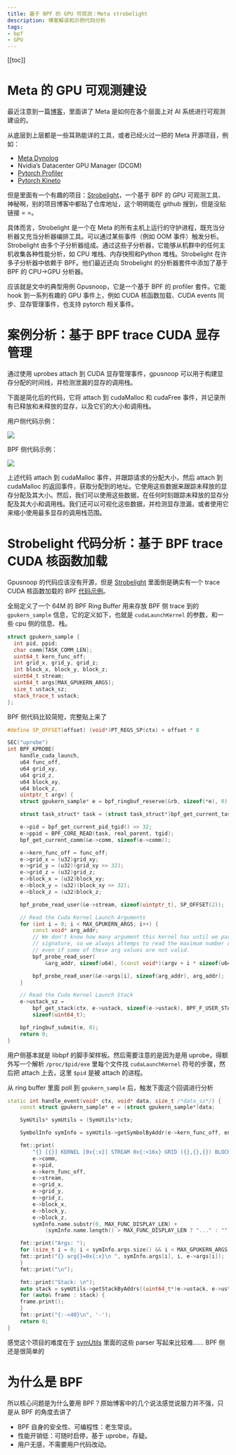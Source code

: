 ```yaml
---
title: 基于 BPF 的 GPU 可观测：Meta strobelight
description: 博客解读和示例代码分析
tags: 
- bpf
- GPU
---
```


[[toc]]


# Meta 的 GPU 可观测建设

最近注意到一篇[博客](https://atscaleconference.com/systemscale-ai-observability/)，里面讲了 Meta 是如何在各个层面上对 AI 系统进行可观测建设的。

从底层到上层都是一些耳熟能详的工具，或者已经火过一把的 Meta 开源项目，例如：

- [Meta Dynolog](https://github.com/facebookincubator/dynolog)
- Nvidia’s Datacenter GPU Manager (DCGM)
- [Pytorch Profiler](https://pytorch.org/docs/stable/profiler.html)
- [Pytorch Kineto](https://github.com/pytorch/kineto)

但是里面有一个有趣的项目：[Strobelight](https://github.com/facebookincubator/strobelight)，一个基于 BPF 的 GPU 可观测工具、神秘啊，别的项目博客中都贴了仓库地址，这个明明能在 github 搜到，但是没贴链接 = =。

具体而言，Strobelight 是一个在 Meta 的所有主机上运行的守护进程，既充当分析器又充当分析器编排工具。可以通过某些事件（例如 OOM 事件）触发分析。Strobelight 由多个子分析器组成。通过这些子分析器，它能够从机群中的任何主机收集各种性能分析，如 CPU 堆栈、内存快照和Python 堆栈。Strobelight 在许多子分析器中依赖于 BPF。他们最近还向 Strobelight 的分析器套件中添加了基于 BPF 的 CPU->GPU 分析器。

应该就是文中的典型用例 Gpusnoop，它是一个基于 BPF 的 profiler 套件。它能 hook 到一系列有趣的 GPU 事件上，例如 CUDA 核函数加载、CUDA events 同步、显存管理事件，也支持 pytorch 相关事件。

# 案例分析：基于 BPF trace CUDA 显存管理

通过使用 uprobes attach 到 CUDA 显存管理事件，gpusnoop 可以用于构建显存分配的时间线，并检测泄漏的显存的调用栈。

下面是简化后的代码，它将 attach 到 cudaMalloc 和 cudaFree 事件，并记录所有已释放和未释放的显存，以及它们的大小和调用栈。

用户侧代码示例：

![](user.png)

BPF 侧代码示例：

![](bpf.png)


上述代码 attach 到 cudaMalloc 事件，并跟踪请求的分配大小，然后 attach 到 cudaMalloc 的返回事件，获取分配到的地址。它使用这些数据来跟踪未释放的显存分配及其大小。然后，我们可以使用这些数据，在任何时刻跟踪未释放的显存分配及其大小和调用栈。我们还可以可视化这些数据，并检测显存泄漏，或者使用它来缩小使用最多显存的调用栈范围。

# Strobelight 代码分析：基于 BPF trace CUDA 核函数加载

Gpusnoop 的代码应该没有开源，但是 [Strobelight](https://github.com/facebookincubator/strobelight) 里面倒是确实有一个 trace CUDA 核函数加载的 BPF [代码示例](https://github.com/facebookincubator/strobelight/blob/main/strobelight/src/profilers/gpuevent_snoop/GpuEventSnoop.cpp)。

全局定义了一个 64M 的 BPF Ring Buffer 用来存放 BPF 侧 trace 到的 `gpukern_sample` 信息，它的定义如下，也就是 `cudaLaunchKernel` 的参数，和一些 cpu 侧的信息、栈。

```cpp
struct gpukern_sample {
  int pid, ppid;
  char comm[TASK_COMM_LEN];
  uint64_t kern_func_off;
  int grid_x, grid_y, grid_z;
  int block_x, block_y, block_z;
  uint64_t stream;
  uint64_t args[MAX_GPUKERN_ARGS];
  size_t ustack_sz;
  stack_trace_t ustack;
};
```

BPF 侧代码比较简短，完整贴上来了

```cpp
#define SP_OFFSET(offset) (void*)PT_REGS_SP(ctx) + offset * 8

SEC("uprobe")
int BPF_KPROBE(
    handle_cuda_launch,
    u64 func_off,
    u64 grid_xy,
    u64 grid_z,
    u64 block_xy,
    u64 block_z,
    uintptr_t argv) {
    struct gpukern_sample* e = bpf_ringbuf_reserve(&rb, sizeof(*e), 0);

    struct task_struct* task = (struct task_struct*)bpf_get_current_task();

    e->pid = bpf_get_current_pid_tgid() >> 32;
    e->ppid = BPF_CORE_READ(task, real_parent, tgid);
    bpf_get_current_comm(&e->comm, sizeof(e->comm));

    e->kern_func_off = func_off;
    e->grid_x = (u32)grid_xy;
    e->grid_y = (u32)(grid_xy >> 32);
    e->grid_z = (u32)grid_z;
    e->block_x = (u32)block_xy;
    e->block_y = (u32)(block_xy >> 32);
    e->block_z = (u32)block_z;

    bpf_probe_read_user(&e->stream, sizeof(uintptr_t), SP_OFFSET(2));

    // Read the Cuda Kernel Launch Arguments
    for (int i = 0; i < MAX_GPUKERN_ARGS; i++) {
        const void* arg_addr;
        // We don't know how many argument this kernel has until we parse the
        // signature, so we always attemps to read the maximum number of args,
        // even if some of these arg values are not valid.
        bpf_probe_read_user(
            &arg_addr, sizeof(u64), (const void*)(argv + i * sizeof(u64)));

        bpf_probe_read_user(&e->args[i], sizeof(arg_addr), arg_addr);
    }

    // Read the Cuda Kernel Launch Stack
    e->ustack_sz =
        bpf_get_stack(ctx, e->ustack, sizeof(e->ustack), BPF_F_USER_STACK) /
        sizeof(uint64_t);

    bpf_ringbuf_submit(e, 0);
    return 0;
}
```

用户侧基本就是 libbpf 的脚手架样板。然后需要注意的是因为是用 uprobe，得额外写一个解析 `/proc/$pid/exe` 里每个文件找 `cudaLaunchKernel` 符号的步骤，然后把 attach 上去，这里 `$pid` 是被 attach 的进程。

从 ring buffer 里面 poll 到 `gpukern_sample` 后，触发下面这个回调进行分析
```cpp
static int handle_event(void* ctx, void* data, size_t /*data_sz*/) {
    const struct gpukern_sample* e = (struct gpukern_sample*)data;

    SymUtils* symUtils = (SymUtils*)ctx;

    SymbolInfo symInfo = symUtils->getSymbolByAddr(e->kern_func_off, env.args);

    fmt::print(
        "{} [{}] KERNEL [0x{:x}] STREAM 0x{:<16x} GRID ({},{},{}) BLOCK ({},{},{}) {}\n",
        e->comm,
        e->pid,
        e->kern_func_off,
        e->stream,
        e->grid_x,
        e->grid_y,
        e->grid_z,
        e->block_x,
        e->block_y,
        e->block_z,
        symInfo.name.substr(0, MAX_FUNC_DISPLAY_LEN) +
            (symInfo.name.length() > MAX_FUNC_DISPLAY_LEN ? "..." : ""));

    fmt::print("Args: ");
    for (size_t i = 0; i < symInfo.args.size() && i < MAX_GPUKERN_ARGS; i++) {
    fmt::print("{} arg{}=0x{:x}\n ", symInfo.args[i], i, e->args[i]);
    }
    fmt::print("\n");

    fmt::print("Stack: \n");
    auto stack = symUtils->getStackByAddrs((uint64_t*)e->ustack, e->ustack_sz);
    for (auto& frame : stack) {
    frame.print();
    }
    fmt::print("{:-<40}\n", '-');
    return 0;
}
```
感觉这个项目的难度在于 [symUtils](https://github.com/facebookincubator/strobelight/blob/main/strobelight/src/utils/SymUtils.cpp) 里面的这些 parser 写起来比较难…… BPF 侧还是很简单的

# 为什么是 BPF

所以核心问题是为什么要用 BPF？原始博客中的几个说法感觉说服力并不强，只是从 BPF 的角度去讲了
- BPF 自身的安全性、可编程性：老生常谈。
- 性能开销低：可随时启停，基于 uprobe，存疑。
- 用户无感，不需要用户代码改动。
